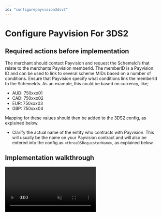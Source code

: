 ```yaml
---
id: "configurepayvision3dsv2"
---
```


# Configure Payvision For 3DS2

## Required actions before implementation

The merchant should contact Payvision and request the SchemeId’s that relate to the merchants Payvision memberId. The memberID is a Payvision ID and can be used to link to several scheme MIDs based on a number of conditions. Ensure that Payvision specify what conditions link the memberId to the SchemeIds. As an example, this could be based on currency, like;

- AUD: 750xxx01
- CAD: 750xxx02
- EUR: 750xxx03
- GBP: 750xxx04

Mapping for these values should then be added to the 3DS2 config, as explained below.

- Clarify the actual name of the entity who contracts with Payvision. This will usually be the name on your Payvision contract and will also be entered into the config as `<threeDSRequestorName>`, as explained below.

## Implementation walkthrough

<video src="/video/3ds2/3ds2_settinguppayvision.m4v" controls muted preload/>

### Implementation Steps from the walkthorugh

- Configure the PayvisionConfig by following the documentation portal
- Clone the current 3DS pspAccount and call it 3DS2

<video src="/video/3ds2/3ds2_cloninganentryinthepspconfig.mp4" controls muted preload/>

- Add the additional parameters, copying the below.

    ```xml
    <!-- 3DS2 mapping -->
        <acquirerMerchantId>${ptx.txAmount.currencyCode;map(AUD->750xxx01,EUR->75xxx03,CAD->750xxx02,GBP->750xxx04)}</acquirerMerchantId>  <!-- Might be simple, can be complex like here -->
        <mcc>7995</mcc> <!-- the MCC code, 7995 for gambling -->
        <merchantCountry>MLT</merchantCountry> . <!-- The registered country of the processing entity (merchant) -->
        <merchantUrl>http://www.yourbrand.com</merchantUrl> . <!-- The URL that processes on this MID -->
        <merchantName>MerchantName</merchantName>
        <threeDSRequestorName>The actual name that Payvision use for the merchant</threeDSRequestorName> .    <!-- This could be ContractualEntity Ltd.  etc. -->
        <merchantThreeDSRequestorId>VISA->10066528*${ptx.txAmount.currencyCode;map(AUD->750xxx01,EUR->75xxx03,CAD->750xxx02,GBP->750xxx04)},MASTERCARD->${ptx.txAmount.currencyCode;map(AUD->750xxx01,EUR->75xxx03,CAD->750xxx02,GBP->750xxx04)}</merchantThreeDSRequestorId> .   <!-- Might be simple, can be complex like here -->
    <!-- End of 3DS2 mapping -->
    ```

- Edit the additional parameters to reflect the actual merchants info
    - `<acquirerMerchantId>` is based on the parameters for the schemeId's that Payvision will have provided
        - Note that the `<acquirerMerchantId>` value will need to be mapped according to the values that you have obtained from Payvision, following the example format above, but deleting any currencies not required, or adding others that are missing. Enter the numeric values in place of the example values above.
    - `<merchantThreeDSRequestorId>` is based on the parameters for the schemeId's that Payvision will have provided
        - Note that the `<merchantThreeDSRequestorId>` values will need to be mapped according to the values that you have obtained from Payvision, following the example format above, but deleting any currencies not required, or adding others that are missing. Enter the numeric values in place of the example values above. The values need to be entered twice. Once for Via and once for Mastercard.
    - `<threeDSRequestorName>` is the contractual name of the merchant
    - Other parameters should be edited as appropriate to the merchant
- Save this new 3DS2 configuration
- Create a routing rule that sends a live 'test' user to the new 3DS2 account
- Create a 3DS2 Provider routing rule to Ingenio>default for the live 'test' user
- 3DS2 is now live for the live 'test' user.
- Make some test transactions using real cards on the production site
    - Revolut and Transferwise cards are known to be 3DS2 enabled

Once testing of both Visa and Mastercard is completed, move to real transaction testing.
